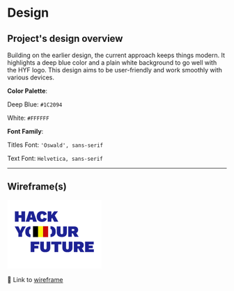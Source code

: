 # Design

## Project's design overview

Building on the earlier design, the current approach keeps things modern.
It highlights a deep blue color and a plain white background to go well
with the HYF logo. This design aims to be user-friendly and work smoothly
with various devices.

<!-- give an overview of your project's design -->
<!-- describe the reasoning behind your group's design and wireframe -->
<!-- include other centralized decisions like fonts, palates, ... -->
**Color Palette**:

Deep Blue: `#1C2094`

White: `#FFFFFF`

**Font Family**:

Titles Font: `'Oswald', sans-serif`

Text Font: `Helvetica, sans-serif`

---

## Wireframe(s)

![screenshot.jpg](../public/logo_hyf.png)

🎨 Link to
[wireframe](https://excalidraw.com/#room=53f8d5cd4dfc1700d016,Q5APICpMtPwl5enXNiFk6A)
